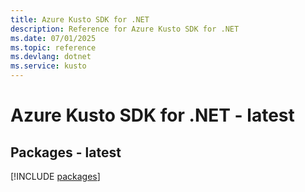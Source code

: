 ```yaml
---
title: Azure Kusto SDK for .NET
description: Reference for Azure Kusto SDK for .NET
ms.date: 07/01/2025
ms.topic: reference
ms.devlang: dotnet
ms.service: kusto
---
```

# Azure Kusto SDK for .NET - latest
## Packages - latest
[!INCLUDE [packages](kusto-index.md)]